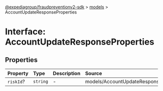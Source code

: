 [@expediagroup/fraudpreventionv2-sdk](../../index.md) > [models](../index.md) > AccountUpdateResponseProperties

# Interface: AccountUpdateResponseProperties

## Properties

| Property | Type | Description | Source |
| :------ | :------ | :------ | :------ |
| `riskId`? | `string` | - | models/AccountUpdateResponse.ts:37 |
